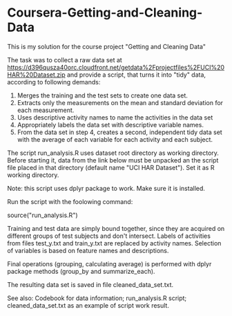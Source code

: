 # Coursera-Getting-and-Cleaning-Data
This is my solution for the course project "Getting and Cleaning Data"

The task was to collect a raw data set at https://d396qusza40orc.cloudfront.net/getdata%2Fprojectfiles%2FUCI%20HAR%20Dataset.zip
and provide a script, that turns it into "tidy" data, according to following demands:
1. Merges the training and the test sets to create one data set.
2. Extracts only the measurements on the mean and standard deviation for each measurement.
3. Uses descriptive activity names to name the activities in the data set
4. Appropriately labels the data set with descriptive variable names.
5. From the data set in step 4, creates a second, independent tidy data set with the average of each variable for each activity and each subject.

The script run_analysis.R uses dataset root directory as working directory. Before starting it, data from the link below must be unpacked an the script file placed in that directory (default name "UCI HAR Dataset"). Set it as R working directory.

Note: this script uses dplyr package to work. Make sure it is installed.

Run the script with the foolowing command:

source("run_analysis.R")

Training and test data are simply bound together, since they are acquired on different groups of test subjects and don't intersect.
Labels of activities from files test_y.txt and train_y.txt are replaced by activity names.
Selection of variables is based on feature names and descriptions.

Final operations (grouping, calculating average) is performed with dplyr package methods (group_by and summarize_each).

The resulting data set is saved in file cleaned_data_set.txt.

See also:
Codebook for data information;
run_analysis.R script;
cleaned_data_set.txt as an example of script work result.
